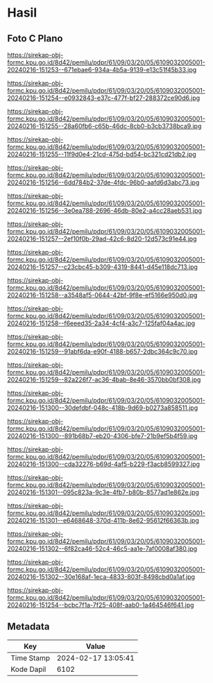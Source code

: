 # Hasil

## Foto C Plano

https://sirekap-obj-formc.kpu.go.id/8d42/pemilu/pdpr/61/09/03/20/05/6109032005001-20240216-151253--671ebae6-934a-4b5a-9139-e13c51f45b33.jpg

https://sirekap-obj-formc.kpu.go.id/8d42/pemilu/pdpr/61/09/03/20/05/6109032005001-20240216-151254--e0932843-e37c-477f-bf27-288372ce90d6.jpg

https://sirekap-obj-formc.kpu.go.id/8d42/pemilu/pdpr/61/09/03/20/05/6109032005001-20240216-151255--28a60fb6-c65b-46dc-8cb0-b3cb3738bca9.jpg

https://sirekap-obj-formc.kpu.go.id/8d42/pemilu/pdpr/61/09/03/20/05/6109032005001-20240216-151255--11f9d0e4-21cd-475d-bd54-bc321cd21db2.jpg

https://sirekap-obj-formc.kpu.go.id/8d42/pemilu/pdpr/61/09/03/20/05/6109032005001-20240216-151256--6dd784b2-37de-4fdc-96b0-aafd6d3abc73.jpg

https://sirekap-obj-formc.kpu.go.id/8d42/pemilu/pdpr/61/09/03/20/05/6109032005001-20240216-151256--3e0ea788-2696-46db-80e2-a4cc28aeb531.jpg

https://sirekap-obj-formc.kpu.go.id/8d42/pemilu/pdpr/61/09/03/20/05/6109032005001-20240216-151257--2ef10f0b-29ad-42c6-8d20-12d573c91e44.jpg

https://sirekap-obj-formc.kpu.go.id/8d42/pemilu/pdpr/61/09/03/20/05/6109032005001-20240216-151257--c23cbc45-b309-4319-8441-d45e118dc713.jpg

https://sirekap-obj-formc.kpu.go.id/8d42/pemilu/pdpr/61/09/03/20/05/6109032005001-20240216-151258--a3548af5-0644-42bf-9f8e-ef5166e950d0.jpg

https://sirekap-obj-formc.kpu.go.id/8d42/pemilu/pdpr/61/09/03/20/05/6109032005001-20240216-151258--f6eeed35-2a34-4cf4-a3c7-125faf04a4ac.jpg

https://sirekap-obj-formc.kpu.go.id/8d42/pemilu/pdpr/61/09/03/20/05/6109032005001-20240216-151259--91abf6da-e90f-4188-b657-2dbc364c9c70.jpg

https://sirekap-obj-formc.kpu.go.id/8d42/pemilu/pdpr/61/09/03/20/05/6109032005001-20240216-151259--82a226f7-ac36-4bab-8e46-3570bb0bf308.jpg

https://sirekap-obj-formc.kpu.go.id/8d42/pemilu/pdpr/61/09/03/20/05/6109032005001-20240216-151300--30defdbf-048c-418b-9d69-b0273a858511.jpg

https://sirekap-obj-formc.kpu.go.id/8d42/pemilu/pdpr/61/09/03/20/05/6109032005001-20240216-151300--891b68b7-eb20-4306-bfe7-21b9ef5b4f59.jpg

https://sirekap-obj-formc.kpu.go.id/8d42/pemilu/pdpr/61/09/03/20/05/6109032005001-20240216-151300--cda32276-b69d-4af5-b229-f3acb8599327.jpg

https://sirekap-obj-formc.kpu.go.id/8d42/pemilu/pdpr/61/09/03/20/05/6109032005001-20240216-151301--095c823a-9c3e-4fb7-b80b-8577ad1e862e.jpg

https://sirekap-obj-formc.kpu.go.id/8d42/pemilu/pdpr/61/09/03/20/05/6109032005001-20240216-151301--e6468648-370d-411b-8e62-95612f66363b.jpg

https://sirekap-obj-formc.kpu.go.id/8d42/pemilu/pdpr/61/09/03/20/05/6109032005001-20240216-151302--6f82ca46-52c4-46c5-aa1e-7af0008af380.jpg

https://sirekap-obj-formc.kpu.go.id/8d42/pemilu/pdpr/61/09/03/20/05/6109032005001-20240216-151302--30e168af-1eca-4833-803f-8498cbd0a1af.jpg

https://sirekap-obj-formc.kpu.go.id/8d42/pemilu/pdpr/61/09/03/20/05/6109032005001-20240216-151254--bcbc7f1a-7f25-408f-aab0-1a464546f641.jpg


## Metadata

| Key        | Value               |
| ---------- | ------------------- |
| Time Stamp | 2024-02-17 13:05:41 |
| Kode Dapil | 6102                |



